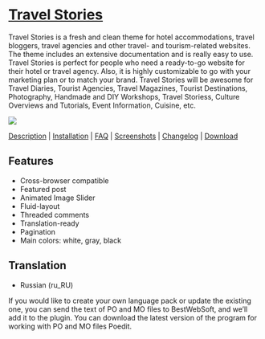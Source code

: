 <a href="http://bestweblayout.com/products/travel-stories/description" target=_blank>Travel Stories</a>
=======================================================================================

Travel Stories is a fresh and clean theme for hotel accommodations, travel bloggers, travel agencies and other travel- and tourism-related websites. The theme includes an extensive documentation and is really easy to use. Travel Stories is perfect for people who need a ready-to-go website for their hotel or travel agency. Also, it is highly customizable to go with your marketing plan or to match your brand. Travel Stories will be awesome for Travel Diaries, Tourist Agencies, Travel Magazines, Tourist Destinations, Photography, Handmade and DIY Workshops, Travel Storiess, Culture Overviews and Tutorials, Event Information, Cuisine, etc.

<img src="http://bestweblayout.com/wp-content/uploads/2015/06/Theme-homepage1-590x300.png" />

<a href="http://bestweblayout.com/products/travel-stories/#description" target=_blank>Description</a> | 
<a href="http://bestweblayout.com/products/travel-stories/#installation" target=_blank>Installation</a> | 
<a href="http://bestweblayout.com/products/travel-stories/#faq" target=_blank>FAQ</a> | 
<a href="http://bestweblayout.com/products/travel-stories/#screenshots" target=_blank>Screenshots</a> | 
<a href="http://bestweblayout.com/products/travel-stories/#changelog" target=_blank>Changelog</a> | 
<a href="http://bestweblayout.com/products/travel-stories/#download" target=_blank>Download</a>

Features
------------------------------------------------------------------------------------
* Cross-browser compatible
* Featured post
* Animated Image Slider
* Fluid-layout
* Threaded comments
* Translation-ready
* Pagination
* Main colors: white, gray, black

Translation
-------------------------------------------------------------------------------------
* Russian (ru_RU)

If you would like to create your own language pack or update the existing one, you can send the text of PO and MO files to BestWebSoft, and we’ll add it to the plugin. You can download the latest version of the program for working with PO and MO files Poedit.
